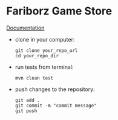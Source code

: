 # Fariborz Game Store
[Documentation](https://docs.google.com/document/d/1l6EzJuKTgMciO-4zhaYDu3L4lGqa5WYQBvoLRvGujYg/edit?usp=sharing)

<ul>
<li>
clone in your computer: 

```
git clone your_repo_url
cd your_repo_dir
```
</li>

<li>
run tests from terminal:

```
mvn clean test
```
</li>

<li>
push changes to the repository:

```
git add . 
git commit -m "commit message"
git push
```
</li>
</ul>
